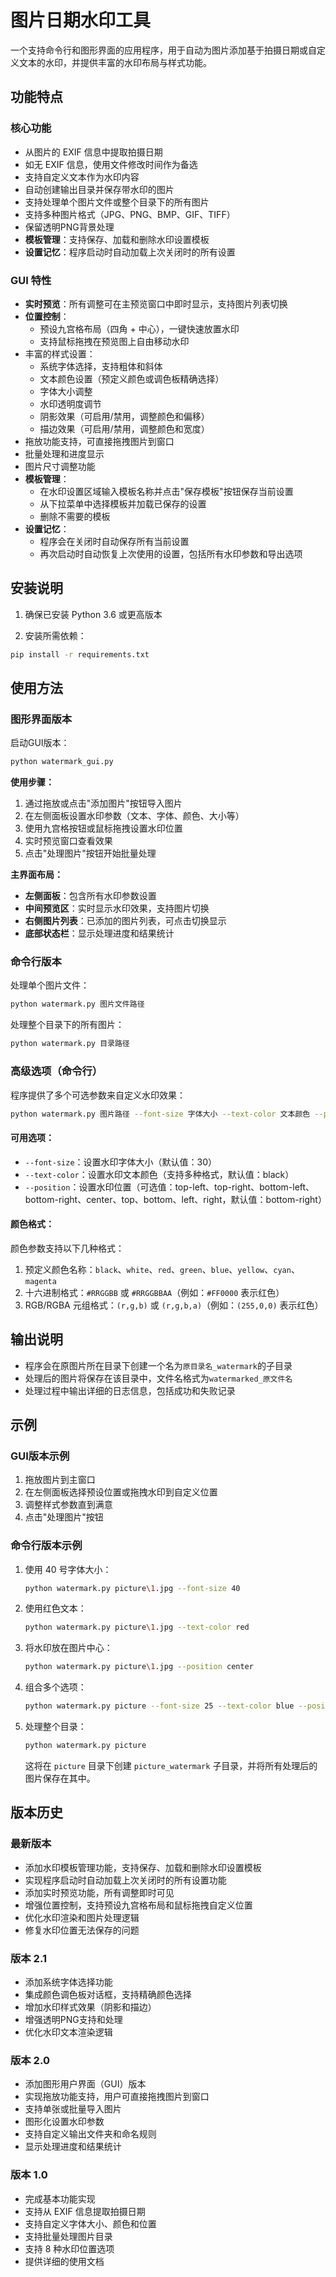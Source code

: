 # 图片日期水印工具

一个支持命令行和图形界面的应用程序，用于自动为图片添加基于拍摄日期或自定义文本的水印，并提供丰富的水印布局与样式功能。

## 功能特点

### 核心功能
- 从图片的 EXIF 信息中提取拍摄日期
- 如无 EXIF 信息，使用文件修改时间作为备选
- 支持自定义文本作为水印内容
- 自动创建输出目录并保存带水印的图片
- 支持处理单个图片文件或整个目录下的所有图片
- 支持多种图片格式（JPG、PNG、BMP、GIF、TIFF）
- 保留透明PNG背景处理
- **模板管理**：支持保存、加载和删除水印设置模板
- **设置记忆**：程序启动时自动加载上次关闭时的所有设置

### GUI 特性
- **实时预览**：所有调整可在主预览窗口中即时显示，支持图片列表切换
- **位置控制**：
  - 预设九宫格布局（四角 + 中心），一键快速放置水印
  - 支持鼠标拖拽在预览图上自由移动水印
- 丰富的样式设置：
  - 系统字体选择，支持粗体和斜体
  - 文本颜色设置（预定义颜色或调色板精确选择）
  - 字体大小调整
  - 水印透明度调节
  - 阴影效果（可启用/禁用，调整颜色和偏移）
  - 描边效果（可启用/禁用，调整颜色和宽度）
- 拖放功能支持，可直接拖拽图片到窗口
- 批量处理和进度显示
- 图片尺寸调整功能
- **模板管理**：
  - 在水印设置区域输入模板名称并点击"保存模板"按钮保存当前设置
  - 从下拉菜单中选择模板并加载已保存的设置
  - 删除不需要的模板
- **设置记忆**：
  - 程序会在关闭时自动保存所有当前设置
  - 再次启动时自动恢复上次使用的设置，包括所有水印参数和导出选项

## 安装说明

1. 确保已安装 Python 3.6 或更高版本

2. 安装所需依赖：

```bash
pip install -r requirements.txt
```

## 使用方法

### 图形界面版本

启动GUI版本：

```bash
python watermark_gui.py
```

**使用步骤：**
1. 通过拖放或点击"添加图片"按钮导入图片
2. 在左侧面板设置水印参数（文本、字体、颜色、大小等）
3. 使用九宫格按钮或鼠标拖拽设置水印位置
4. 实时预览窗口查看效果
5. 点击"处理图片"按钮开始批量处理

**主界面布局：**
- **左侧面板**：包含所有水印参数设置
- **中间预览区**：实时显示水印效果，支持图片切换
- **右侧图片列表**：已添加的图片列表，可点击切换显示
- **底部状态栏**：显示处理进度和结果统计

### 命令行版本

处理单个图片文件：

```bash
python watermark.py 图片文件路径
```

处理整个目录下的所有图片：

```bash
python watermark.py 目录路径
```

### 高级选项（命令行）

程序提供了多个可选参数来自定义水印效果：

```bash
python watermark.py 图片路径 --font-size 字体大小 --text-color 文本颜色 --position 位置
```

#### 可用选项：

- `--font-size`：设置水印字体大小（默认值：30）
- `--text-color`：设置水印文本颜色（支持多种格式，默认值：black）
- `--position`：设置水印位置（可选值：top-left、top-right、bottom-left、bottom-right、center、top、bottom、left、right，默认值：bottom-right）

#### 颜色格式：

颜色参数支持以下几种格式：

1. 预定义颜色名称：`black`、`white`、`red`、`green`、`blue`、`yellow`、`cyan`、`magenta`
2. 十六进制格式：`#RRGGBB` 或 `#RRGGBBAA`（例如：`#FF0000` 表示红色）
3. RGB/RGBA 元组格式：`(r,g,b)` 或 `(r,g,b,a)`（例如：`(255,0,0)` 表示红色）

## 输出说明

- 程序会在原图片所在目录下创建一个名为`原目录名_watermark`的子目录
- 处理后的图片将保存在该目录中，文件名格式为`watermarked_原文件名`
- 处理过程中输出详细的日志信息，包括成功和失败记录

## 示例

### GUI版本示例

1. 拖放图片到主窗口
2. 在左侧面板选择预设位置或拖拽水印到自定义位置
3. 调整样式参数直到满意
4. 点击"处理图片"按钮

### 命令行版本示例

1. 使用 40 号字体大小：
   ```bash
   python watermark.py picture\1.jpg --font-size 40
   ```

2. 使用红色文本：
   ```bash
   python watermark.py picture\1.jpg --text-color red
   ```

3. 将水印放在图片中心：
   ```bash
   python watermark.py picture\1.jpg --position center
   ```

4. 组合多个选项：
   ```bash
   python watermark.py picture --font-size 25 --text-color blue --position top-left
   ```

5. 处理整个目录：
   ```bash
   python watermark.py picture
   ```
   这将在 `picture` 目录下创建 `picture_watermark` 子目录，并将所有处理后的图片保存在其中。

## 版本历史

### 最新版本

- 添加水印模板管理功能，支持保存、加载和删除水印设置模板
- 实现程序启动时自动加载上次关闭时的所有设置功能
- 添加实时预览功能，所有调整即时可见
- 增强位置控制，支持预设九宫格布局和鼠标拖拽自定义位置
- 优化水印渲染和图片处理逻辑
- 修复水印位置无法保存的问题

### 版本 2.1

- 添加系统字体选择功能
- 集成颜色调色板对话框，支持精确颜色选择
- 增加水印样式效果（阴影和描边）
- 增强透明PNG支持和处理
- 优化水印文本渲染逻辑

### 版本 2.0

- 添加图形用户界面（GUI）版本
- 实现拖放功能支持，用户可直接拖拽图片到窗口
- 支持单张或批量导入图片
- 图形化设置水印参数
- 支持自定义输出文件夹和命名规则
- 显示处理进度和结果统计

### 版本 1.0

- 完成基本功能实现
- 支持从 EXIF 信息提取拍摄日期
- 支持自定义字体大小、颜色和位置
- 支持批量处理图片目录
- 支持 8 种水印位置选项
- 提供详细的使用文档
